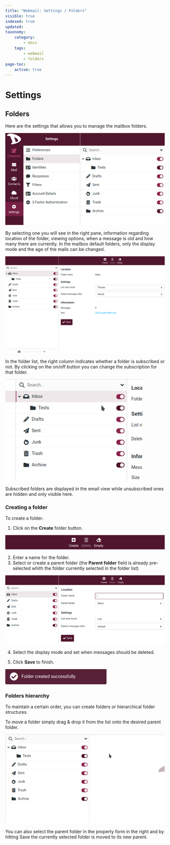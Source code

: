 ```yaml
---
title: "Webmail: Settings / Folders"
visible: true
indexed: true
updated:
taxonomy:
    category:
        - docs
    tags:
        - webmail
        - folders
page-toc:
    active: true
---
```


# Settings

## Folders
Here are the settings that allows you to manage the mailbox folders.

![Folders](en/set_folders.png)

By selecting one you will see in the right pane, information regarding location of the folder, viewing options, when a message is old and how many there are currently. In the mailbox default folders, only the display mode and the age of the mails can be changed.

![Folders](en/folder_properties.png)

In the folder list, the right column indicates whether a folder is subscribed or not. By clicking on the on/off button you can change the subscription for that folder.

![Folders](en/subscribe_btn.gif)

Subscribed folders are displayed in the email view while unsubscribed ones are hidden and only visible here.

### Creating a folder

To create a folder:

01. Click on the **Create** folder button.

  ![Folders](en/folder_buttons.png)

02. Enter a name for the folder.
03. Select or create a parent folder (the **Parent folder** field is already pre-selected whith the folder currently selected in the folder list)

  ![Folders](en/folder_create.png)

04. Select the display mode and set when messages should be deleted.

05. Click **Save** to finish.

  ![Folders](en/folder_created.png)

### Folders hierarchy
To maintain a certain order, you can create folders or hierarchical folder structures.

To move a folder simply drag & drop it from the list onto the desired parent folder.

![Folders](en/moving.gif)

You can also select the parent folder in the property form in the right and by hitting Save the currently selected folder is moved to its new parent.
